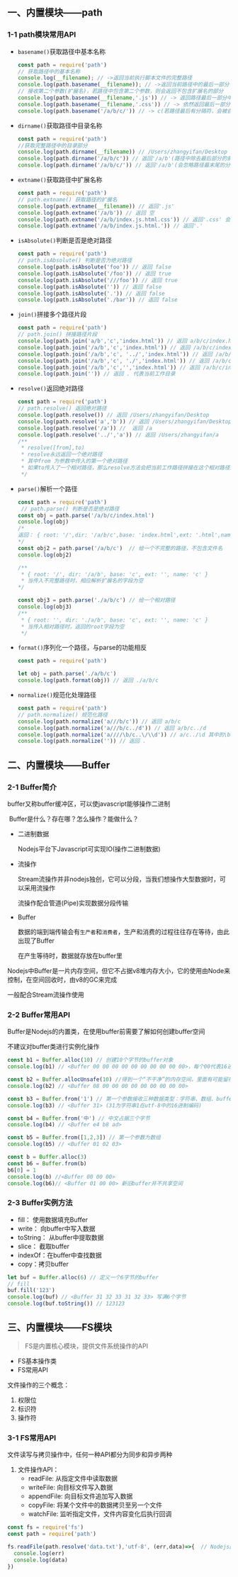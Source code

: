 ## 一、内置模块——path

### 1-1 path模块常用API

- `basename()`获取路径中基本名称

  ```javascript
  const path = require('path')
  // 获取路径中的基本名称
  console.log(__filename); // ->返回当前执行脚本文件的完整路径
  console.log(path.basename(__filename)); // ->返回当前路径中的最后一部分（一个文件名或者一个路径名）
  // 接收第二个参数(扩展名)，若路径中包含第二个参数，则会返回不包含扩展名的部分
  console.log(path.basename(__filename,'.js')) // -> 返回路径最后一部分中不带.js的部分
  console.log(path.basename(__filename,'.css')) // -> 依然返回最后一部分的完整路径
  console.log(path.basename('/a/b/c/')) // -> c(若路径最后有分隔符，会被自动忽略)
  ```

  

- `dirname()`获取路径中目录名称

  ```javascript
  const path = require('path')
  //获取完整路径中的目录部分
  console.log(path.dirname(__filename)) // /Users/zhangyifan/Desktop
  console.log(path.dirname('/a/b/c')) // 返回'/a/b'(路径中除去最后部分的前一段)
  console.log(path.dirname('/a/b/c/')) // 返回'/a/b'(会忽略路径最末尾的分隔符)
  ```

  

- `extname()`获取路径中扩展名称

  ```javascript
  const path = require('path')
  // path.extname() 获取路径的扩展名
  console.log(path.extname(__filename)) // 返回'.js'
  console.log(path.extname('/a/b')) // 返回 空
  console.log(path.extname('/a/b/index.js.html.css')) // 返回'.css' 会去匹配最后一个扩展名
  console.log(path.extname('/a/b/index.js.html.')) // 返回'.' 
  ```

  

- `isAbsolute()`判断是否是绝对路径

  ```javascript
  const path = require('path')
  // path.isAbsolute() 判断是否为绝对路径
  console.log(path.isAbsolute('foo')) // 返回 false
  console.log(path.isAbsolute('/foo')) // 返回 true
  console.log(path.isAbsolute('///foo')) // 返回 true
  console.log(path.isAbsolute('')) // 返回 false
  console.log(path.isAbsolute('.')) // 返回 false
  console.log(path.isAbsolute('./bar')) // 返回 false
  
  ```

  

- `join()`拼接多个路径片段

  ```javascript
  const path = require('path')
  // path.join() 拼接路径片段
  console.log(path.join('a/b','c','index.html')) // 返回 a/b/c/index.html（一个相对路径）
  console.log(path.join('/a/b','c','index.html')) // 返回 /a/b/c/index.html (一个绝对路径)
  console.log(path.join('/a/b','c', '../','index.html')) // 返回 /a/b/index.html (将../前面的目录c去掉了)
  console.log(path.join('/a/b','c', './','index.html')) // 返回 /a/b/c/index.html (加上./，不影响输出结果)
  console.log(path.join('/a/b','c','','index.html')) // 返回 /a/b/c/index.html (空字符串不做处理)
  console.log(path.join('')) // 返回 . 代表当前工作目录
  ```

  

- `resolve()`返回绝对路径

  ```javascript
  const path = require('path')
  // path.resolve() 返回绝对路径
  console.log(path.resolve()) // 返回 /Users/zhangyifan/Desktop
  console.log(path.resolve('a','b')) // 返回 /Users/zhangyifan/Desktop/a/b
  console.log(path.resolve('/a')) //  返回 /a
  console.log(path.resolve('../','a')) // 返回 /Users/zhangyifan/a
  /**
   * resolve([from],to)
   * resolve永远返回一个绝对路径
   * 其中from 为参数中传入的第一个绝对路径
   * 如果to传入了一个相对路径，那么resolve方法会把当前工作路径拼接在这个相对路径前面
   */
  ```

  

- `parse()`解析一个路径

  ```javascript
  const path = require('path')
   // path.parse() 判断是否是绝对路径
  const obj = path.parse('/a/b/c/index.html')
  console.log(obj)
  /*
  返回： { root: '/',dir: '/a/b/c',base: 'index.html',ext: '.html',name: 'index'}
  */
  const obj2 = path.parse('/a/b/c')  // 给一个不完整的路径，不包含文件名
  console.log(obj2)
  
  /**
   * { root: '/', dir: '/a/b', base: 'c', ext: '', name: 'c' }
   * 当传入不完整路径时，相应解析扩展名的字段为空
  */
  
  const obj3 = path.parse('./a/b/c') // 给一个相对路径
  console.log(obj3)
  /**
   * { root: '', dir: './a/b', base: 'c', ext: '', name: 'c' } 
   * 当传入相对路径时，返回的root字段为空
   */
  ```

  

- `format()`序列化一个路径，与parse的功能相反

  ```javascript
  const path = require('path')
  
  let obj = path.parse('./a/b/c')
  console.log(path.format(obj)) // 返回 ./a/b/c
  ```

  

- `normalize()`规范化处理路径

  ```javascript
  const path = require('path')
  // path.normalize() 规范化路径
  console.log(path.normalize('a///b/c')) // 返回 a/b/c
  console.log(path.normalize('a///b/c../d')) // 返回 a/b/c../d
  console.log(path.normalize('a////\b/c..\/\\d')) // a/c../\d 其中的\b被转义了
  console.log(path.normalize('')) // 返回 .
  ```

  

## 二、内置模块——Buffer

### 2-1 Buffer简介	

buffer又称buffer缓冲区，可以使javascript能够操作二进制

​	Buffer是什么？存在哪？怎么操作？能做什么？

- 二进制数据

  Nodejs平台下Javascript可实现IO(操作二进制数据)

- 流操作

  Stream流操作并非nodejs独创，它可以分段，当我们想操作大型数据时，可以采用流操作

  流操作配合管道(Pipe)实现数据分段传输

- Buffer

  数据的端到端传输会有`生产者`和`消费者`，生产和消费的过程往往存在等待，由此出现了Buffer

  在产生等待时，数据就存放在buffer里

Nodejs中Buffer是一片内存空间，但它不占据v8堆内存大小，它的使用由Node来控制，在空间回收时，由v8的GC来完成

一般配合Stream流操作使用



### 2-2 Buffer常用API

Buffer是Nodejs的内置类，在使用buffer前需要了解如何创建buffer空间

不建议对buffer类进行实例化操作

```javascript
const b1 = Buffer.alloc(10) // 创建10个字节的buffer对象
console.log(b1) // <Buffer 00 00 00 00 00 00 00 00 00 00>，每个00代表16进制中的八位

const b2 = Buffer.allocUnsafe(10) //得到一个“不干净”的内存空间，里面有可能留存之前的旧数据
console.log(b2) // <Buffer 08 00 00 00 00 00 00 00 00 00> 

const b3 = Buffer.from('1') // 第一个参数接收三种数据类型：字符串、数组、buffer，第二个参数为编码类型，默认为utf-8
console.log(b3) // <Buffer 31> (31为字符串1在utf-8中的16进制编码)

const b4 = Buffer.from('中') // 中文占据三个字节
console.log(b4) // <Buffer e4 b8 ad>

const b5 = Buffer.from([1,2,3]) // 第一个参数为数组
console.log(b5) // <Buffer 01 02 03>

const b = Buffer.alloc(3)
const b6 = Buffer.from(b)
b6[0] = 1
console.log(b) //<Buffer 00 00 00>
console.log(b6)// <Buffer 01 00 00> 新旧buffer并不共享空间
```



### 2-3 Buffer实例方法

- fill： 使用数据填充Buffer
- write： 向buffer中写入数据
- toString： 从buffer中提取数据
- slice： 截取buffer
- indexOf：在buffer中查找数据
- copy：拷贝buffer

```javascript
let buf = Buffer.alloc(6) // 定义一个6字节的buffer
// fill
buf.fill('123')
console.log(buf) // <Buffer 31 32 33 31 32 33> 写满6个字节
console.log(buf.toString()) // 123123

```



## 三、内置模块——FS模块

> FS是内置核心模块，提供文件系统操作的API

- FS基本操作类
- FS常用API



文件操作的三个概念：

1. 权限位
2. 标识符
3. 操作符

### 3-1 FS常用API

文件读写与拷贝操作中，任何一种API都分为同步和异步两种

1. 文件操作API：
   - readFile: 从指定文件中读取数据
   - writeFile: 向目标文件写入数据
   - appendFile: 向目标文件追加写入数据
   - copyFile: 将某个文件中的数据拷贝至另一个文件
   - watchFile: 监听指定文件，文件内容变化后执行回调

```javascript
const fs = require('fs')
const path = require('path')

fs.readFile(path.resolve('data.txt'),'utf-8', (err,data)=>{  // Nodejs回调函数中都是错误优先的
  console.log(err)
  console.log(data)
})
```





​	





